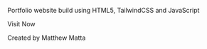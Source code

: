 Portfolio website build using HTML5, TailwindCSS and JavaScript

Visit Now

Created by Matthew Matta
